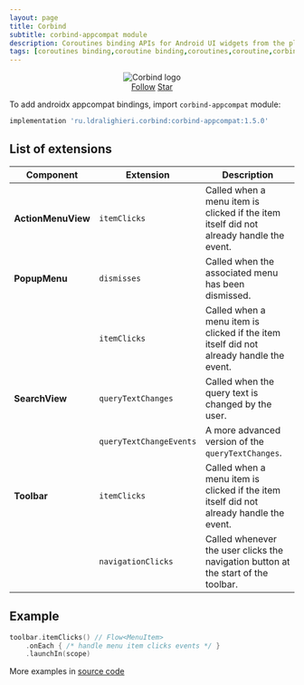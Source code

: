 ```yaml
---
layout: page
title: Corbind
subtitle: corbind-appcompat module
description: Coroutines binding APIs for Android UI widgets from the platform and support libraries. Androidx appcompat bindings.
tags: [coroutines binding,coroutine binding,coroutines,coroutine,corbind,kotlin,android,androidx,receivechannel,flow,data binding,androidx appcompat bindings,appcompat]
---
```


<div style="text-align: center">
    <img src="https://ldralighieri.github.io/Corbind/img/corbind.svg" alt="Corbind logo"/>
</div>

<script async defer src="https://buttons.github.io/buttons.js"></script>
<div style="text-align: center">
  <a class="github-button" href="https://github.com/LDRAlighieri" data-size="large" aria-label="Follow @LDRAlighieri on GitHub">Follow</a>
  <a class="github-button" href="https://github.com/LDRAlighieri/Corbind" data-icon="octicon-star" data-size="large" aria-label="Star LDRAlighieri/Corbind on GitHub">Star</a>
</div>

To add androidx appcompat bindings, import `corbind-appcompat` module:

```groovy
implementation 'ru.ldralighieri.corbind:corbind-appcompat:1.5.0'
```

## List of extensions

Component | Extension | Description
--|---|--
**ActionMenuView** | `itemClicks` | Called when a menu item is clicked if the item itself did not already handle the event.
**PopupMenu** | `dismisses` | Called when the associated menu has been dismissed.
              | `itemClicks` | Called when a menu item is clicked if the item itself did not already handle the event.
**SearchView** | `queryTextChanges` | Called when the query text is changed by the user.
               | `queryTextChangeEvents` | A more advanced version of the `queryTextChanges`.
**Toolbar** | `itemClicks` | Called when a menu item is clicked if the item itself did not already handle the event.
            | `navigationClicks` | Called whenever the user clicks the navigation button at the start of the toolbar.


## Example

```kotlin
toolbar.itemClicks() // Flow<MenuItem>
    .onEach { /* handle menu item clicks events */ }
    .launchIn(scope)
```

More examples in [source code][source]

[source]: https://github.com/LDRAlighieri/Corbind/tree/master/corbind-appcompat
